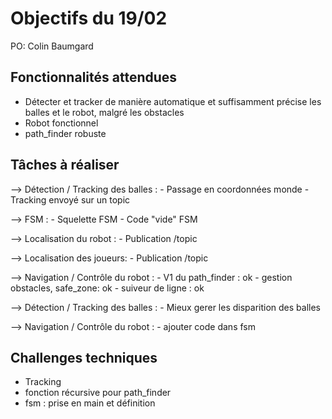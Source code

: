# Objectifs du 19/02

PO: Colin Baumgard


## Fonctionnalités attendues

- Détecter et tracker de manière automatique et suffisamment précise les balles et le robot, malgré les obstacles
- Robot fonctionnel
- path_finder robuste


## Tâches à réaliser

--> Détection / Tracking des balles : 
        - Passage en coordonnées monde
        - Tracking envoyé sur un topic 

--> FSM :
        - Squelette FSM
        - Code "vide" FSM 

--> Localisation du robot :
        - Publication /topic

--> Localisation des joueurs:
        - Publication /topic

--> Navigation / Contrôle du robot :
        - V1 du path_finder : ok
        - gestion obstacles, safe_zone: ok
        - suiveur de ligne : ok

--> Détection / Tracking des balles :
        - Mieux gerer les disparition des balles

--> Navigation / Contrôle du robot :
        - ajouter code dans fsm


## Challenges techniques

- Tracking
- fonction récursive pour path_finder
- fsm : prise en main et définition
